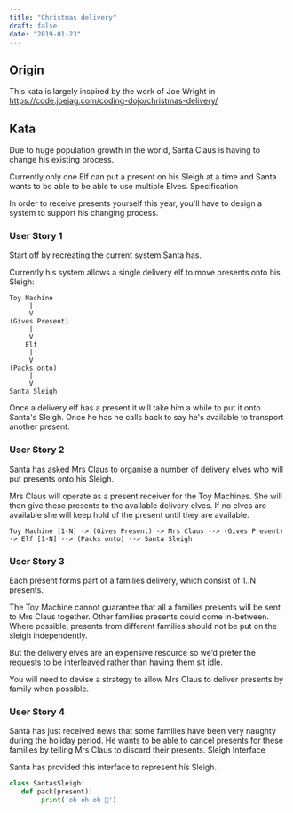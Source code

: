 ```yaml
---
title: "Christmas delivery"
draft: false
date: "2019-01-23"
---
```


## Origin

This kata is largely inspired by the work of Joe Wright in https://code.joejag.com/coding-dojo/christmas-delivery/

## Kata

Due to huge population growth in the world, Santa Claus is having to change his existing process.

Currently only one Elf can put a present on his Sleigh at a time and Santa wants to be able to be able to use multiple Elves.
Specification

In order to receive presents yourself this year, you'll have to design a system to support his changing process.

### User Story 1

Start off by recreating the current system Santa has.

Currently his system allows a single delivery elf to move presents onto his Sleigh:

    Toy Machine
         |
         V
    (Gives Present)
         |
         V
        Elf
         |
         V
    (Packs onto)
         |
         V
    Santa Sleigh

Once a delivery elf has a present it will take him a while to put it onto Santa's Sleigh. Once he has he calls back to say he's available to transport another present.

### User Story 2

Santa has asked Mrs Claus to organise a number of delivery elves who will put presents onto his Sleigh.

Mrs Claus will operate as a present receiver for the Toy Machines. She will then give these presents to the available delivery elves. If no elves are available she will keep hold of the present until they are available.

    Toy Machine [1-N] -> (Gives Present) -> Mrs Claus --> (Gives Present) -> Elf [1-N] --> (Packs onto) --> Santa Sleigh

### User Story 3

Each present forms part of a families delivery, which consist of 1..N presents.

The Toy Machine cannot guarantee that all a families presents will be sent to Mrs Claus together. Other families presents could come in-between. Where possible, presents from different families should not be put on the sleigh independently.

But the delivery elves are an expensive resource so we’d prefer the requests to be interleaved rather than having them sit idle.

You will need to devise a strategy to allow Mrs Claus to deliver presents by family when possible.

### User Story 4

Santa has just received news that some families have been very naughty during the holiday period. He wants to be able to cancel presents for these families by telling Mrs Claus to discard their presents.
Sleigh Interface

Santa has provided this interface to represent his Sleigh.

```python
class SantasSleigh:
   def pack(present):
        print('oh oh oh 🎁')
```
